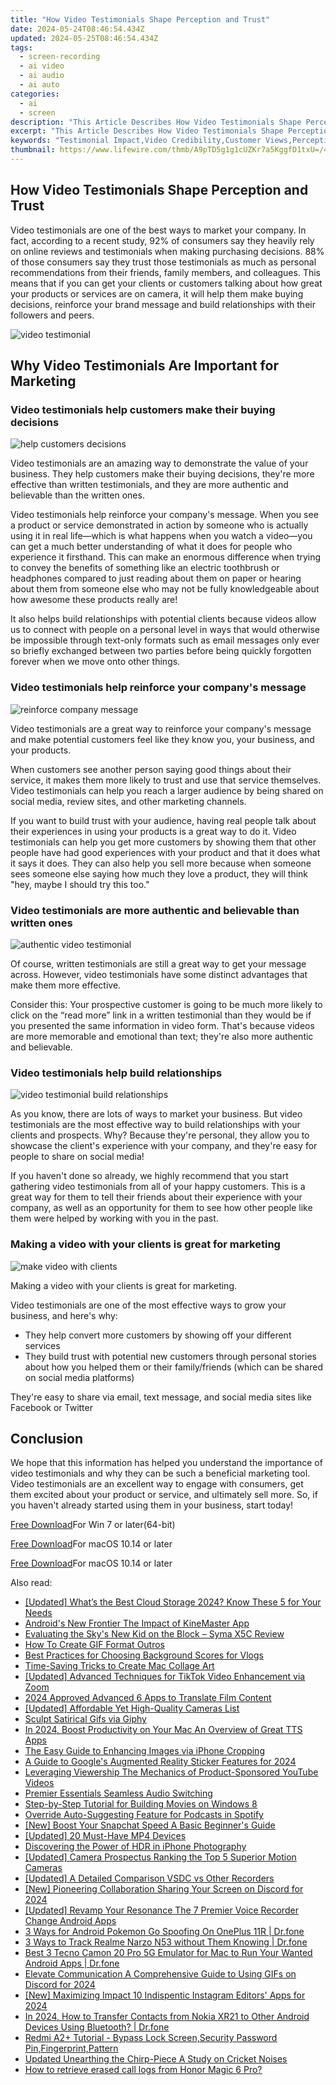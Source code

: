 ```yaml
---
title: "How Video Testimonials Shape Perception and Trust"
date: 2024-05-24T08:46:54.434Z
updated: 2024-05-25T08:46:54.434Z
tags: 
  - screen-recording
  - ai video
  - ai audio
  - ai auto
categories: 
  - ai
  - screen
description: "This Article Describes How Video Testimonials Shape Perception and Trust"
excerpt: "This Article Describes How Video Testimonials Shape Perception and Trust"
keywords: "Testimonial Impact,Video Credibility,Customer Views,Perception Influence,Brand Trust Vids,Social Proof Videos,Reputation Shaping"
thumbnail: https://www.lifewire.com/thmb/A9pTD5g1g1cUZKr7a5KggfD1txU=/400x300/filters:no_upscale():max_bytes(150000):strip_icc()/142020133-56a1048d5f9b58eba4b6aebe.jpg
---
```


## How Video Testimonials Shape Perception and Trust

Video testimonials are one of the best ways to market your company. In fact, according to a recent study, 92% of consumers say they heavily rely on online reviews and testimonials when making purchasing decisions. 88% of those consumers say they trust those testimonials as much as personal recommendations from their friends, family members, and colleagues. This means that if you can get your clients or customers talking about how great your products or services are on camera, it will help them make buying decisions, reinforce your brand message and build relationships with their followers and peers.

![video testimonial](https://images.wondershare.com/filmora/article-images/2022/07/video-testimonial.jpg)

## Why Video Testimonials Are Important for Marketing

### Video testimonials help customers make their buying decisions

![help customers decisions](https://images.wondershare.com/filmora/article-images/2022/07/help-customers-decisions.jpg)

Video testimonials are an amazing way to demonstrate the value of your business. They help customers make their buying decisions, they're more effective than written testimonials, and they are more authentic and believable than the written ones.

Video testimonials help reinforce your company's message. When you see a product or service demonstrated in action by someone who is actually using it in real life—which is what happens when you watch a video—you can get a much better understanding of what it does for people who experience it firsthand. This can make an enormous difference when trying to convey the benefits of something like an electric toothbrush or headphones compared to just reading about them on paper or hearing about them from someone else who may not be fully knowledgeable about how awesome these products really are!

It also helps build relationships with potential clients because videos allow us to connect with people on a personal level in ways that would otherwise be impossible through text-only formats such as email messages only ever so briefly exchanged between two parties before being quickly forgotten forever when we move onto other things.

### Video testimonials help reinforce your company's message

![reinforce company message](https://images.wondershare.com/filmora/article-images/2022/07/reinforce-company-message.jpg)

Video testimonials are a great way to reinforce your company's message and make potential customers feel like they know you, your business, and your products.

When customers see another person saying good things about their service, it makes them more likely to trust and use that service themselves. Video testimonials can help you reach a larger audience by being shared on social media, review sites, and other marketing channels.

If you want to build trust with your audience, having real people talk about their experiences in using your products is a great way to do it. Video testimonials can help you get more customers by showing them that other people have had good experiences with your product and that it does what it says it does. They can also help you sell more because when someone sees someone else saying how much they love a product, they will think "hey, maybe I should try this too."

### Video testimonials are more authentic and believable than written ones

![authentic video testimonial](https://images.wondershare.com/filmora/article-images/2022/07/authentic-video-testimonial.jpg)

Of course, written testimonials are still a great way to get your message across. However, video testimonials have some distinct advantages that make them more effective.

Consider this: Your prospective customer is going to be much more likely to click on the “read more” link in a written testimonial than they would be if you presented the same information in video form. That's because videos are more memorable and emotional than text; they're also more authentic and believable.

### Video testimonials help build relationships

![video testimonial build relationships](https://images.wondershare.com/filmora/article-images/2022/07/video-testimonial-build-relationships.jpg)

As you know, there are lots of ways to market your business. But video testimonials are the most effective way to build relationships with your clients and prospects. Why? Because they're personal, they allow you to showcase the client's experience with your company, and they're easy for people to share on social media!

If you haven't done so already, we highly recommend that you start gathering video testimonials from all of your happy customers. This is a great way for them to tell their friends about their experience with your company, as well as an opportunity for them to see how other people like them were helped by working with you in the past.

### Making a video with your clients is great for marketing

![make video with clients](https://images.wondershare.com/filmora/article-images/2022/07/make-video-with-clients.jpg)

Making a video with your clients is great for marketing.

Video testimonials are one of the most effective ways to grow your business, and here's why:

* They help convert more customers by showing off your different services
* They build trust with potential new customers through personal stories about how you helped them or their family/friends (which can be shared on social media platforms)

They're easy to share via email, text message, and social media sites like Facebook or Twitter

## Conclusion

We hope that this information has helped you understand the importance of video testimonials and why they can be such a beneficial marketing tool. Video testimonials are an excellent way to engage with consumers, get them excited about your product or service, and ultimately sell more. So, if you haven't already started using them in your business, start today!

[Free Download](https://tools.techidaily.com/wondershare/filmora/download/)For Win 7 or later(64-bit)

[Free Download](https://tools.techidaily.com/wondershare/filmora/download/)For macOS 10.14 or later

</article

[Free Download](https://tools.techidaily.com/wondershare/filmora/download/)For macOS 10.14 or later

<ins class="adsbygoogle"
     style="display:block"
     data-ad-format="autorelaxed"
     data-ad-client="ca-pub-7571918770474297"
     data-ad-slot="1223367746"></ins>

<ins class="adsbygoogle"
     style="display:block"
     data-ad-format="autorelaxed"
     data-ad-client="ca-pub-7571918770474297"
     data-ad-slot="1223367746"></ins>



<ins class="adsbygoogle"
     style="display:block"
     data-ad-client="ca-pub-7571918770474297"
     data-ad-slot="8358498916"
     data-ad-format="auto"
     data-full-width-responsive="true"></ins>


<span class="atpl-alsoreadstyle">Also read:</span>
<div><ul>
<li><a href="https://extra-lessons.techidaily.com/updated-whats-the-best-cloud-storage-2024-know-these-5-for-your-needs/"><u>[Updated] What’s the Best Cloud Storage 2024? Know These 5 for Your Needs</u></a></li>
<li><a href="https://extra-lessons.techidaily.com/androids-new-frontier-the-impact-of-kinemaster-app/"><u>Android's New Frontier  The Impact of KineMaster App</u></a></li>
<li><a href="https://extra-lessons.techidaily.com/evaluating-the-skys-new-kid-on-the-block-syma-x5c-review/"><u>Evaluating the Sky's New Kid on the Block – Syma X5C Review</u></a></li>
<li><a href="https://extra-lessons.techidaily.com/how-to-create-gif-format-outros/"><u>How To Create GIF Format Outros</u></a></li>
<li><a href="https://extra-lessons.techidaily.com/best-practices-for-choosing-background-scores-for-vlogs/"><u>Best Practices for Choosing Background Scores for Vlogs</u></a></li>
<li><a href="https://extra-lessons.techidaily.com/time-saving-tricks-to-create-mac-collage-art/"><u>Time-Saving Tricks to Create Mac Collage Art</u></a></li>
<li><a href="https://extra-lessons.techidaily.com/updated-advanced-techniques-for-tiktok-video-enhancement-via-zoom/"><u>[Updated] Advanced Techniques for TikTok Video Enhancement via Zoom</u></a></li>
<li><a href="https://extra-lessons.techidaily.com/2024-approved-advanced-6-apps-to-translate-film-content/"><u>2024 Approved  Advanced 6 Apps to Translate Film Content</u></a></li>
<li><a href="https://extra-lessons.techidaily.com/updated-affordable-yet-high-quality-cameras-list/"><u>[Updated] Affordable Yet High-Quality Cameras List</u></a></li>
<li><a href="https://extra-lessons.techidaily.com/sculpt-satirical-gifs-via-giphy/"><u>Sculpt Satirical Gifs via Giphy</u></a></li>
<li><a href="https://extra-lessons.techidaily.com/in-2024-boost-productivity-on-your-mac-an-overview-of-great-tts-apps/"><u>In 2024, Boost Productivity on Your Mac  An Overview of Great TTS Apps</u></a></li>
<li><a href="https://extra-lessons.techidaily.com/the-easy-guide-to-enhancing-images-via-iphone-cropping/"><u>The Easy Guide to Enhancing Images via iPhone Cropping</u></a></li>
<li><a href="https://extra-lessons.techidaily.com/a-guide-to-googles-augmented-reality-sticker-features-for-2024/"><u>A Guide to Google's Augmented Reality Sticker Features for 2024</u></a></li>
<li><a href="https://extra-lessons.techidaily.com/leveraging-viewership-the-mechanics-of-product-sponsored-youtube-videos/"><u>Leveraging Viewership  The Mechanics of Product-Sponsored YouTube Videos</u></a></li>
<li><a href="https://extra-lessons.techidaily.com/premier-essentials-seamless-audio-switching/"><u>Premier Essentials  Seamless Audio Switching</u></a></li>
<li><a href="https://extra-lessons.techidaily.com/step-by-step-tutorial-for-building-movies-on-windows-8/"><u>Step-by-Step Tutorial for Building Movies on Windows 8</u></a></li>
<li><a href="https://extra-lessons.techidaily.com/override-auto-suggesting-feature-for-podcasts-in-spotify/"><u>Override Auto-Suggesting Feature for Podcasts in Spotify</u></a></li>
<li><a href="https://extra-lessons.techidaily.com/new-boost-your-snapchat-speed-a-basic-beginners-guide/"><u>[New] Boost Your Snapchat Speed  A Basic Beginner's Guide</u></a></li>
<li><a href="https://extra-lessons.techidaily.com/updated-20-must-have-mp4-devices/"><u>[Updated] 20 Must-Have MP4 Devices</u></a></li>
<li><a href="https://extra-lessons.techidaily.com/discovering-the-power-of-hdr-in-iphone-photography/"><u>Discovering the Power of HDR in iPhone Photography</u></a></li>
<li><a href="https://extra-lessons.techidaily.com/updated-camera-prospectus-ranking-the-top-5-superior-motion-cameras/"><u>[Updated] Camera Prospectus  Ranking the Top 5 Superior Motion Cameras</u></a></li>
<li><a href="https://screen-mirroring-recording.techidaily.com/updated-a-detailed-comparison-vsdc-vs-other-recorders/"><u>[Updated] A Detailed Comparison  VSDC vs Other Recorders</u></a></li>
<li><a href="https://discord-videos.techidaily.com/new-pioneering-collaboration-sharing-your-screen-on-discord-for-2024/"><u>[New] Pioneering Collaboration  Sharing Your Screen on Discord for 2024</u></a></li>
<li><a href="https://video-screen-grab.techidaily.com/updated-revamp-your-resonance-the-7-premier-voice-recorder-change-android-apps/"><u>[Updated] Revamp Your Resonance  The 7 Premier Voice Recorder Change Android Apps</u></a></li>
<li><a href="https://android-pokemon-go.techidaily.com/3-ways-for-android-pokemon-go-spoofing-on-oneplus-11r-drfone-by-drfone-virtual-android/"><u>3 Ways for Android Pokemon Go Spoofing On OnePlus 11R | Dr.fone</u></a></li>
<li><a href="https://android-location-track.techidaily.com/3-ways-to-track-realme-narzo-n53-without-them-knowing-drfone-by-drfone-virtual-android/"><u>3 Ways to Track Realme Narzo N53 without Them Knowing | Dr.fone</u></a></li>
<li><a href="https://screen-mirror.techidaily.com/best-3-tecno-camon-20-pro-5g-emulator-for-mac-to-run-your-wanted-android-apps-drfone-by-drfone-android/"><u>Best 3 Tecno Camon 20 Pro 5G Emulator for Mac to Run Your Wanted Android Apps | Dr.fone</u></a></li>
<li><a href="https://discord-videos.techidaily.com/elevate-communication-a-comprehensive-guide-to-using-gifs-on-discord-for-2024/"><u>Elevate Communication  A Comprehensive Guide to Using GIFs on Discord for 2024</u></a></li>
<li><a href="https://instagram-video-recordings.techidaily.com/new-maximizing-impact-10-indispentic-instagram-editors-apps-for-2024/"><u>[New] Maximizing Impact  10 Indispentic Instagram Editors' Apps for 2024</u></a></li>
<li><a href="https://android-transfer.techidaily.com/in-2024-how-to-transfer-contacts-from-nokia-xr21-to-other-android-devices-using-bluetooth-drfone-by-drfone-transfer-from-android-transfer-from-android/"><u>In 2024, How to Transfer Contacts from Nokia XR21 to Other Android Devices Using Bluetooth? | Dr.fone</u></a></li>
<li><a href="https://review-topics.techidaily.com/redmi-a2plus-tutorial-bypass-lock-screensecurity-password-pinfingerprintpattern-by-drfone-android-unlock-android-unlock/"><u>Redmi A2+ Tutorial - Bypass Lock Screen,Security Password Pin,Fingerprint,Pattern</u></a></li>
<li><a href="https://sound-optimizing.techidaily.com/updated-unearthing-the-chirp-piece-a-study-on-cricket-noises/"><u>Updated Unearthing the Chirp-Piece A Study on Cricket Noises</u></a></li>
<li><a href="https://blog-min.techidaily.com/how-to-retrieve-erased-call-logs-from-honor-magic-6-pro-by-fonelab-android-recover-call-logs/"><u>How to retrieve erased call logs from Honor Magic 6 Pro?</u></a></li>
</ul></div>

